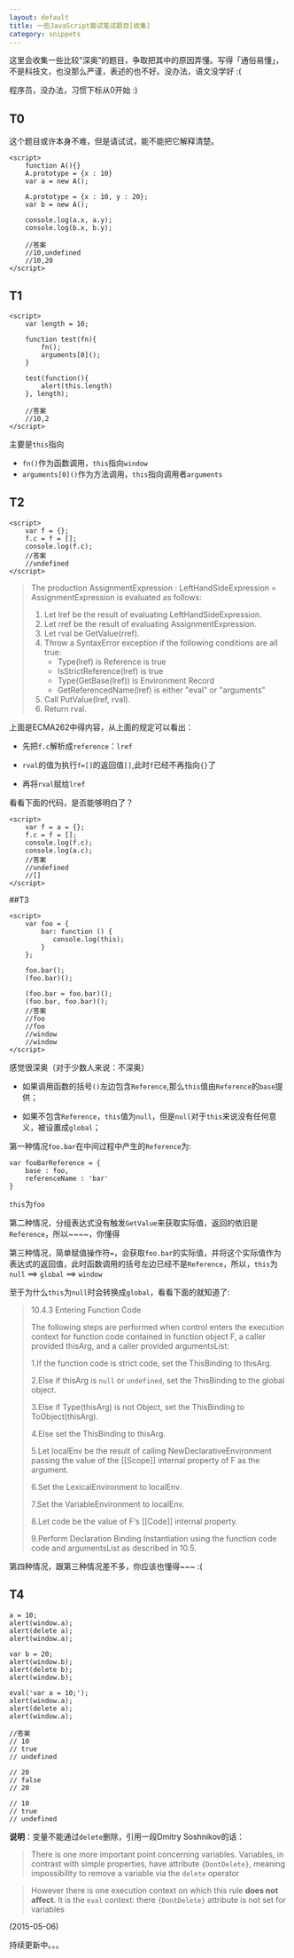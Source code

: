 ```yaml
---
layout: default
title: 一些JavaScript面试笔试题目[收集]
category: snippets
---
```


这里会收集一些比较“深奥”的题目，争取把其中的原因弄懂。写得「通俗易懂」，不是科技文，也没那么严谨，表述的也不好。没办法，语文没学好 :(

程序员，没办法，习惯下标从0开始 :)

## T0

这个题目或许本身不难，但是请试试，能不能把它解释清楚。

    <script>
        function A(){}
        A.prototype = {x : 10}
        var a = new A();
        
        A.prototype = {x : 10, y : 20};
        var b = new A();
        
        console.log(a.x, a.y);
        console.log(b.x, b.y);
        
        //答案
        //10,undefined
        //10,20
    </script>

## T1

    <script>
        var length = 10;

        function test(fn){
            fn();  
            arguments[0]();
        }

        test(function(){
            alert(this.length)
        }, length);

        //答案
        //10,2
    </script>
    
主要是<code>this</code>指向

* `fn()`作为函数调用，`this`</code>指向`window`
* `arguments[0]()`作为方法调用，`this`指向调用者`arguments`
    
## T2

    <script>
        var f = {};
        f.c = f = [];
        console.log(f.c);
        //答案
        //undefined
    </script>
   
>   
> The production AssignmentExpression : LeftHandSideExpression = AssignmentExpression is evaluated as follows:  
>    1. Let lref be the result of evaluating LeftHandSideExpression.  
>    2. Let rref be the result of evaluating AssignmentExpression.  
>    3. Let rval be GetValue(rref).  
>    4. Throw a SyntaxError exception if the following conditions are all true:  
>        * Type(lref) is Reference is true  
>        * IsStrictReference(lref) is true  
>        * Type(GetBase(lref)) is Environment Record  
>        * GetReferencedName(lref) is either "eval" or "arguments"  
>    5. Call PutValue(lref, rval).  
>    6. Return rval.   
>  

上面是ECMA262中得内容，从上面的规定可以看出：

* 先把`f.c`解析成`reference`：`lref`
    
* `rval`的值为执行`f=[]`的返回值`[]`,此时`f`已经不再指向`{}`了
    
* 再将`rval`赋给`lref`

看看下面的代码，是否能够明白了？  

    <script>
        var f = a = {};
        f.c = f = [];
        console.log(f.c);
        console.log(a.c);
        //答案
        //undefined
        //[]
    </script>

##T3

    <script>
        var foo = {
            bar: function () {
               console.log(this);
            }
        };
                     
        foo.bar();
        (foo.bar)();
                     
        (foo.bar = foo.bar)();
        (foo.bar, foo.bar)();
        //答案
        //foo
        //foo
        //window
        //window
    </script>

感觉很深奥（对于少数人来说：不深奥）

* 如果调用函数的括号`()`左边包含`Reference`,那么`this`值由`Reference`的`base`提供；

* 如果不包含`Reference`，`this`值为`null`，但是`null`对于`this`来说没有任何意义，被设置成`global`；

第一种情况`foo.bar`在中间过程中产生的`Reference`为:

    var fooBarReference = {
        base : foo,
        referenceName : 'bar'
    }

`this`为`foo`

第二种情况，分组表达式没有触发`GetValue`来获取实际值，返回的依旧是`Reference`，所以~~~~，你懂得

第三种情况，简单赋值操作符`=`，会获取`foo.bar`的实际值，并将这个实际值作为表达式的返回值，此时函数调用的括号左边已经不是`Reference`，所以，`this`为`null` ==> `global` ==> `window`

至于为什么`this`为`null`时会转换成`global`，看看下面的就知道了:

> 10.4.3 Entering Function Code
>
> The following steps are performed when control enters the execution context for function code contained in function object F, a caller provided thisArg, and a caller provided argumentsList:  
>
> 1.If the function code is strict code, set the ThisBinding to thisArg.  
>
> 2.Else if thisArg is `null` or `undefined`, set the ThisBinding to the global object.  
>
> 3.Else if Type(thisArg) is not Object, set the ThisBinding to ToObject(thisArg).  
>
> 4.Else set the ThisBinding to thisArg.  
>
> 5.Let localEnv be the result of calling NewDeclarativeEnvironment passing the value of the [[Scope]] internal property of F as the argument.  
>
> 6.Set the LexicalEnvironment to localEnv.  
>
> 7.Set the VariableEnvironment to localEnv.  
>
> 8.Let code be the value of F‘s [[Code]] internal property.  
>
> 9.Perform Declaration Binding Instantiation using the function code code and argumentsList as described in 10.5.  

第四种情况，跟第三种情况差不多，你应该也懂得~~~ :(

## T4

    a = 10;
    alert(window.a);
    alert(delete a);
    alert(window.a);
    
    var b = 20;
    alert(window.b);
    alert(delete b);
    alert(window.b);
    
    eval('var a = 10;');
    alert(window.a);
    alert(delete a);
    alert(window.a);
        
    //答案
    // 10
    // true
    // undefined
    
    // 20
    // false
    // 20
    
    // 10
    // true
    // undefined
    
**说明**：变量不能通过`delete`删除，引用一段Dmitry Soshnikov的话：

> There is one more important point concerning variables. Variables, in contrast with simple properties, have attribute `{DontDelete}`, meaning impossibility to remove a variable via the `delete` operator
    
> However there is one execution context on which this rule **does not affect**. It is the `eval` context: there `{DontDelete}` attribute is not set for variables

(2015-05-06)

持续更新中。。。
